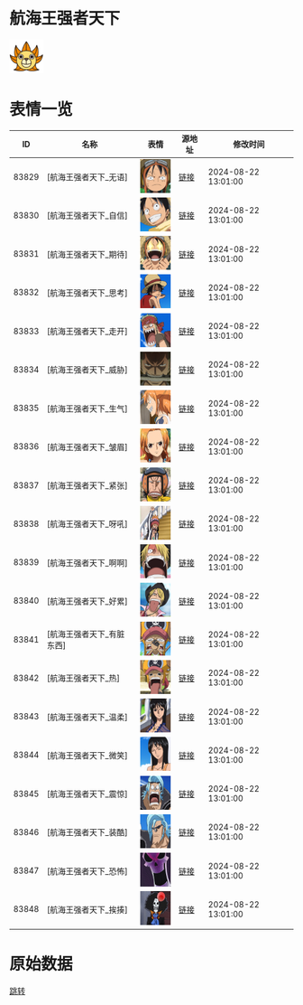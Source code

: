 # 航海王强者天下

<img src="./cover.png" height="60" alt="cover" />

# 表情一览

|ID|名称|表情|源地址|修改时间|
|----|----|----|----|----|
|83829|[航海王强者天下_无语]|<img src="./pic/083829_%5B航海王强者天下_无语%5D.png" height="60" alt="无语"/>|[链接](https://i0.hdslb.com/bfs/garb/b8e2c699123a4e2ec06afa97998d5ad0024aa131.png)|2024-08-22 13:01:00|
|83830|[航海王强者天下_自信]|<img src="./pic/083830_%5B航海王强者天下_自信%5D.png" height="60" alt="自信"/>|[链接](https://i0.hdslb.com/bfs/garb/4e8c892aeac079234753c3a61cf736c7f7b36a4b.png)|2024-08-22 13:01:00|
|83831|[航海王强者天下_期待]|<img src="./pic/083831_%5B航海王强者天下_期待%5D.png" height="60" alt="期待"/>|[链接](https://i0.hdslb.com/bfs/garb/fdafe2e42a640ff5146d92ce7a414e5bd065ee85.png)|2024-08-22 13:01:00|
|83832|[航海王强者天下_思考]|<img src="./pic/083832_%5B航海王强者天下_思考%5D.png" height="60" alt="思考"/>|[链接](https://i0.hdslb.com/bfs/garb/4f875d8771f30ed18e3f97aacf16da7fdc3b7ebf.png)|2024-08-22 13:01:00|
|83833|[航海王强者天下_走开]|<img src="./pic/083833_%5B航海王强者天下_走开%5D.png" height="60" alt="走开"/>|[链接](https://i0.hdslb.com/bfs/garb/5f7b34cb2277a43b63355b90ddb5d2bf99fca379.png)|2024-08-22 13:01:00|
|83834|[航海王强者天下_威胁]|<img src="./pic/083834_%5B航海王强者天下_威胁%5D.png" height="60" alt="威胁"/>|[链接](https://i0.hdslb.com/bfs/garb/be12d40f88df017c99bf97b7c39e3a0616a76cb4.png)|2024-08-22 13:01:00|
|83835|[航海王强者天下_生气]|<img src="./pic/083835_%5B航海王强者天下_生气%5D.png" height="60" alt="生气"/>|[链接](https://i0.hdslb.com/bfs/garb/73a834076a1b151c301d22a712402b814b7511c7.png)|2024-08-22 13:01:00|
|83836|[航海王强者天下_皱眉]|<img src="./pic/083836_%5B航海王强者天下_皱眉%5D.png" height="60" alt="皱眉"/>|[链接](https://i0.hdslb.com/bfs/garb/160dde9497dee72e2b1ccdb88886a15867d9b80e.png)|2024-08-22 13:01:00|
|83837|[航海王强者天下_紧张]|<img src="./pic/083837_%5B航海王强者天下_紧张%5D.png" height="60" alt="紧张"/>|[链接](https://i0.hdslb.com/bfs/garb/32dafc30f1372310a6da78bc7ffa04d6c81bd247.png)|2024-08-22 13:01:00|
|83838|[航海王强者天下_呀吼]|<img src="./pic/083838_%5B航海王强者天下_呀吼%5D.png" height="60" alt="呀吼"/>|[链接](https://i0.hdslb.com/bfs/garb/07e27e0e26a9fa9b3d77d7b45c2c59b479f5f589.png)|2024-08-22 13:01:00|
|83839|[航海王强者天下_啊啊]|<img src="./pic/083839_%5B航海王强者天下_啊啊%5D.png" height="60" alt="啊啊"/>|[链接](https://i0.hdslb.com/bfs/garb/88125713af81520707b186e87ecc9107a01178aa.png)|2024-08-22 13:01:00|
|83840|[航海王强者天下_好累]|<img src="./pic/083840_%5B航海王强者天下_好累%5D.png" height="60" alt="好累"/>|[链接](https://i0.hdslb.com/bfs/garb/33249ba65cbc524b046f77c31072d95962e50a6b.png)|2024-08-22 13:01:00|
|83841|[航海王强者天下_有脏东西]|<img src="./pic/083841_%5B航海王强者天下_有脏东西%5D.png" height="60" alt="有脏东西"/>|[链接](https://i0.hdslb.com/bfs/garb/4f979ff538b2ae35fd90a7506b27078206162348.png)|2024-08-22 13:01:00|
|83842|[航海王强者天下_热]|<img src="./pic/083842_%5B航海王强者天下_热%5D.png" height="60" alt="热"/>|[链接](https://i0.hdslb.com/bfs/garb/f3982dc204aab488a210d03db6603894558061e7.png)|2024-08-22 13:01:00|
|83843|[航海王强者天下_温柔]|<img src="./pic/083843_%5B航海王强者天下_温柔%5D.png" height="60" alt="温柔"/>|[链接](https://i0.hdslb.com/bfs/garb/6f74d9840c1333ac0e47d74085daf123b853bdec.png)|2024-08-22 13:01:00|
|83844|[航海王强者天下_微笑]|<img src="./pic/083844_%5B航海王强者天下_微笑%5D.png" height="60" alt="微笑"/>|[链接](https://i0.hdslb.com/bfs/garb/1b080682811ffec08d7969081d2855b6aad63cf5.png)|2024-08-22 13:01:00|
|83845|[航海王强者天下_震惊]|<img src="./pic/083845_%5B航海王强者天下_震惊%5D.png" height="60" alt="震惊"/>|[链接](https://i0.hdslb.com/bfs/garb/64eebd57d4dfa46dcc6c55041625556bd17f47eb.png)|2024-08-22 13:01:00|
|83846|[航海王强者天下_装酷]|<img src="./pic/083846_%5B航海王强者天下_装酷%5D.png" height="60" alt="装酷"/>|[链接](https://i0.hdslb.com/bfs/garb/a965851df0119ee9f73f9b27e98c36f033360ab7.png)|2024-08-22 13:01:00|
|83847|[航海王强者天下_恐怖]|<img src="./pic/083847_%5B航海王强者天下_恐怖%5D.png" height="60" alt="恐怖"/>|[链接](https://i0.hdslb.com/bfs/garb/01ae4d2bff8b32086c85f80c52f179c7440404ad.png)|2024-08-22 13:01:00|
|83848|[航海王强者天下_挨揍]|<img src="./pic/083848_%5B航海王强者天下_挨揍%5D.png" height="60" alt="挨揍"/>|[链接](https://i0.hdslb.com/bfs/garb/b93b4b02b2e8a3021a48a25c5c3e062ac8795f69.png)|2024-08-22 13:01:00|

# 原始数据

[跳转](./raw.json)

